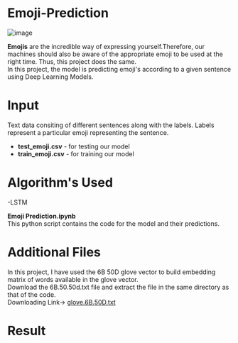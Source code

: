 # Emoji-Prediction

![image](https://user-images.githubusercontent.com/41102775/61476404-9d4b4100-a9aa-11e9-81f4-77308961949a.png)

**Emojis** are the incredible way of expressing yourself.Therefore, our machines should also be aware of the appropriate emoji to be used at the right time. Thus, this project does the same.  
In this project, the model is predicting emoji's according to a given sentence using Deep Learning Models.

# Input
Text data consiting of different sentences along with the labels. Labels represent a particular emoji representing the sentence. 

- **test_emoji.csv** -  for testing our model
- **train_emoji.csv** - for training our model


# Algorithm's Used
-LSTM

**Emoji Prediction.ipynb**   
This python script contains the code for the model and their predictions.

# Additional Files
In this project, I have used the 6B 50D glove vector to build embedding matrix of words available in the glove vector.<br>
Download the 6B.50.50d.txt file and extract the file in the same directory as that of the code.<br>
Downloading Link-> [glove.6B.50D.txt](https://www.kaggle.com/watts2/glove6b50dtxt)

# Result
